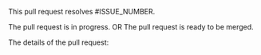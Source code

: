 This pull request resolves #ISSUE_NUMBER.

The pull request is in progress.
OR
The pull request is ready to be merged.

The details of the pull request:
